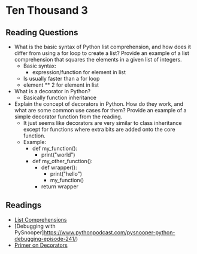 # Ten Thousand 3

## Reading Questions

* What is the basic syntax of Python list comprehension, and how does it differ from using a for loop to create a list? Provide an example of a list comprehension that squares the elements in a given list of integers.
  * Basic syntax:
    * expression/function for element in list
  * Is usually faster than a for loop
  * element ** 2 for element in list
* What is a decorator in Python?
  * Basically function inheritance
* Explain the concept of decorators in Python. How do they work, and what are some common use cases for them? Provide an example of a simple decorator function from the reading.
  * It just seems like decorators are very similar to class inheritance except for functions where extra bits are added onto the core function.
  * Example:
    * def my_function():
      * print("world")
    * def my_other_function():
      * def wrapper():
        * print("hello")
        * my_function()
      * return wrapper

## Readings

* [List Comprehensions](https://www.pythonforbeginners.com/basics/list-comprehensions-in-python)
* [Debugging with PySnooper]https://www.pythonpodcast.com/pysnooper-python-debugging-episode-241/)
* [Primer on Decorators](https://realpython.com/primer-on-python-decorators/)